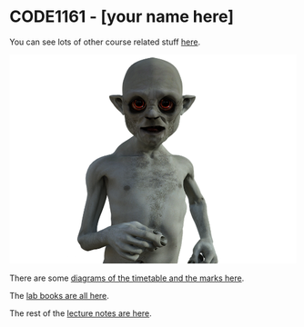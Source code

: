 # CODE1161 - [your name here]

You can see lots of other course related stuff [here](https://notionparallax.co.uk/CODE1161).

![a photo of me](mugshot.png)

There are some [diagrams of the timetable and the marks here](https://notionparallax.github.io/code1161base/admin/diagrams.html).

The [lab books are all here](https://medium.com/code17).

The rest of the [lecture notes are here](https://notionparallax.co.uk/CODE1161).
